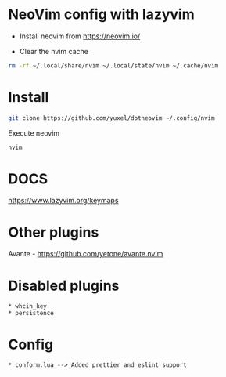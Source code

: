 # NeoVim config with lazyvim

* Install neovim from https://neovim.io/

* Clear the nvim cache

```bash 
rm -rf ~/.local/share/nvim ~/.local/state/nvim ~/.cache/nvim
```

# Install

```bash
git clone https://github.com/yuxel/dotneovim ~/.config/nvim
```

Execute neovim

```bash
nvim
```

# DOCS

https://www.lazyvim.org/keymaps


# Other plugins

Avante - https://github.com/yetone/avante.nvim

# Disabled plugins

    * whcih_key
    * persistence

# Config

    * conform.lua --> Added prettier and eslint support
